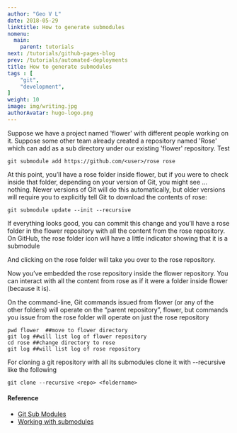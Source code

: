 ```yaml
---
author: "Geo V L"
date: 2018-05-29
linktitle: How to generate submodules
nomenu:
  main:
    parent: tutorials
next: /tutorials/github-pages-blog
prev: /tutorials/automated-deployments
title: How to generate submodules
tags : [
    "git",
    "development",
]
weight: 10
image: img/writing.jpg
authorAvatar: hugo-logo.png
---
```


Suppose we have a project named 'flower' with different people working on it. Suppose  some other team already created a repository named 'Rose' which can add as a sub directory under our existing 'flower' repository. Test

``` 
git submodule add https://github.com/<user>/rose rose
```
At this point, you’ll have a rose folder inside flower, but if you were to check inside that folder, depending on your version of Git, you might see … nothing.
Newer versions of Git will do this automatically, but older versions will require you to explicitly tell Git to download the contents of rose:

```
git submodule update --init --recursive
```
If everything looks good, you can commit this change and you’ll have a rose folder in the flower repository with all the content from the rose repository.
On GitHub, the rose folder icon will have a little indicator showing that it is a submodule

And clicking on the rose folder will take you over to the rose repository.

Now you’ve embedded the rose repository inside the flower repository. You can interact with all the content from rose as if it were a folder inside flower (because it is).

On the command-line, Git commands issued from flower (or any of the other folders) will operate on the “parent repository”, flower, but commands you issue from the rose folder will operate on just the rose repository

```
pwd flower  ##move to flower directory
git log ##will list log of flower repository
cd rose ##change directory to rose
git log ##will list log of rose repository
```

For cloning a git repository with all its submodules clone it with --recursive like the following

```
git clone --recursive <repo> <foldername>
```






#### Reference

* [Git Sub Modules](https://git-scm.com/book/en/v2/Git-Tools-Submodules) 
* [Working with submodules](https://blog.github.com/2016-02-01-working-with-submodules/)